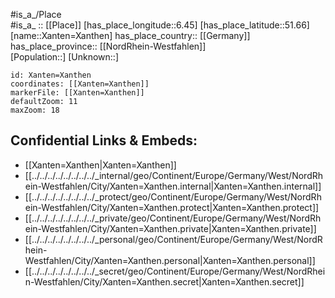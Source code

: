 ﻿---
location: [51.66,6.45] 
mapzoom: [7,12] 
mapmarker: city 
type: City
tags:
- geo/City


SpocWebEntityId: 35737
isDeleted: false
confidential: public

---
#is_a_/Place  
#is_a_ :: [[Place]] 
[has_place_longitude::6.45] 
[has_place_latitude::51.66] 
[name::Xanten=Xanthen] 
has_place_country:: [[Germany]]  
has_place_province:: [[NordRhein-Westfahlen]]  
[Population::] 
[Unknown::] 


```leaflet
id: Xanten=Xanthen
coordinates: [[Xanten=Xanthen]] 
markerFile: [[Xanten=Xanthen]] 
defaultZoom: 11 
maxZoom: 18
```


## Confidential Links & Embeds: 
- [[Xanten=Xanthen|Xanten=Xanthen]]  
- [[../../../../../../../../_internal/geo/Continent/Europe/Germany/West/NordRhein-Westfahlen/City/Xanten=Xanthen.internal|Xanten=Xanthen.internal]] 
- [[../../../../../../../../_protect/geo/Continent/Europe/Germany/West/NordRhein-Westfahlen/City/Xanten=Xanthen.protect|Xanten=Xanthen.protect]] 
- [[../../../../../../../../_private/geo/Continent/Europe/Germany/West/NordRhein-Westfahlen/City/Xanten=Xanthen.private|Xanten=Xanthen.private]] 
- [[../../../../../../../../_personal/geo/Continent/Europe/Germany/West/NordRhein-Westfahlen/City/Xanten=Xanthen.personal|Xanten=Xanthen.personal]] 
- [[../../../../../../../../_secret/geo/Continent/Europe/Germany/West/NordRhein-Westfahlen/City/Xanten=Xanthen.secret|Xanten=Xanthen.secret]] 
